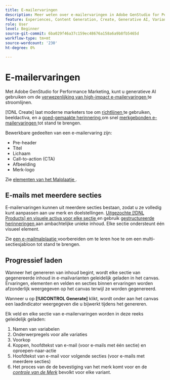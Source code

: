 ```yaml
---
title: E-mailervaringen
description: Meer weten over e-mailervaringen in Adobe GenStudio for Performance Marketing?
feature: Experiences, Content Generation, Create, Generative AI, Variant Generation
role: User
level: Beginner
source-git-commit: 6ba029f46a37c159ec48676a158a6a9b8fb5465d
workflow-type: tm+mt
source-wordcount: '230'
ht-degree: 0%

---
```



# E-mailervaringen

Met Adobe GenStudio for Performance Marketing, kunt u generatieve AI gebruiken om de [ verwezenlijking van high-impact e-mailervaringen ](/help/tutorials/create-email-experience.md) te stroomlijnen.

[!DNL Create] laat moderne marketers toe om [ richtlijnen ](/help/user-guide/guidelines/overview.md) te gebruiken, beeldactiva, en a [ goed-gemaakte herinnering ](/help/user-guide/effective-prompts.md) om snel [ merkgebonden e-mailervaringen ](/help/tutorials/create-email-experience.md) tot stand te brengen.

Bewerkbare gedeelten van een e-mailervaring zijn:

* Pre-header
* Titel
* Lichaam
* Call-to-action (CTA)
* Afbeelding
* Merk-logo

Zie [ elementen van het Malplaatje ](/help/user-guide/content/use-templates.md#template-elements).

<!-- ## Email capabilities

Content creators and marketers can produce brand-consistent email experiences in GenStudio for Performance Marketing. -->

## E-mails met meerdere secties

E-mailervaringen kunnen uit meerdere secties bestaan, zodat u ze volledig kunt aanpassen aan uw merk en doelstellingen. [ Uitgezochte  [!DNL Products]  en visuele activa voor elke sectie ](/help/tutorials/create-email-experience.md#add-parameters) en gebruik [ gestructureerde herinneringen ](/help/user-guide/effective-prompts.md#structured-prompts) aan ambachtelijke unieke inhoud. Elke sectie ondersteunt één visueel element.

Zie [ een e-mailmalplaatje ](/help/user-guide/content/email-template.md) voorbereiden om te leren hoe te om een multi-sectiesjabloon tot stand te brengen.

## Progressief laden

Wanneer het genereren van inhoud begint, wordt elke sectie van gegenereerde inhoud in e-mailvarianten geleidelijk geladen in het canvas. Ervaringen, elementen en velden en secties binnen ervaringen worden afzonderlijk weergegeven op het canvas terwijl ze worden gegenereerd.

Wanneer u op **[!UICONTROL Generate]** klikt, wordt onder aan het canvas een laadindicator weergegeven die u bijwerkt tijdens het genereren.

Elk veld en elke sectie van e-mailervaringen worden in deze reeks geleidelijk geladen:

1. Namen van variabelen
1. Onderwerpregels voor alle variaties
1. Voorkop
1. Koppen, hoofdtekst van e-mail (voor e-mails met één sectie) en oproepen-naar-actie
1. Hoofdtekst van e-mail voor volgende secties (voor e-mails met meerdere secties)
1. Het proces van de de bevestiging van het merk komt voor en de [_controle van de Merk_](/help/user-guide/guidelines/brand-validation.md#brand-guidelines-check) bevolkt voor elke variant.
